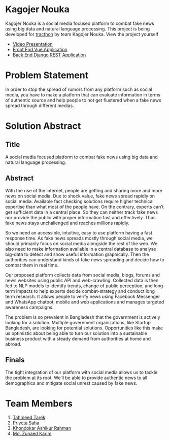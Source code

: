 Kagojer Nouka
=============
Kagojer Nouka is a social media focused platform to combat fake news using
big data and natural language processing. This project is being developed for 
[tracthon](https://traction.robu-lab.org/) by team Kagojer Nouka. 
View the project yourself
* [Video Presentation](https://drive.google.com/file/d/168E_01ufxo-k_OuAeQH5EF7cbhZ6dej5/view?usp=drivesdk)
* [Front End Vue Application](https://kagojer-nouka-web.herokuapp.com/dashboard)
* [Back End Django REST Application](https://kagojer-nouka.herokuapp.com/dashboard)

Problem Statement
=================
In order to stop the spread of rumors from any platform such as social media,
you have to make a platform that can evaluate information in terms of authentic
source and help people to not get flustered when a fake news spread through different medias.

Solution Abstract
=================
Title
-----
A social media focused platform to combat fake news using big data and natural language processing.

Abstract
--------
With the rise of the internet, people are getting and sharing more and more news on social media.
Due to shock value, fake news spread rapidly on social media. Available fact checking solutions require
higher technical expertise than what most of the people have. On the contrary, experts can’t get sufficient
data in a central place. So they can neither track fake news nor provide the public with proper information
fast and effectively. Thus fake news stays unchallenged and reaches millions rapidly.

So we need an accessible, intuitive, easy to use platform having a fast response time. As fake news
spreads mostly through social media, we should primarily focus on social media alongside the rest of
the web. We also need to make information available in a central database to analyse big-data to
detect and show useful information graphically. Then the authorities can understand kinds of fake
news spreading and decide how to combat them in real time.

Our proposed platform collects data from social media, blogs, forums and news websites using public
API and web-crawling. Collected data is then fed to NLP models to identify trends, change of public
perception, and long-term impacts to help experts decide combat-strategy and conduct long term research.
It allows people to verify news using Facebook Messenger and WhatsApp chatbot, mobile and web
applications and manages targeted awareness campaigns.

The problem is so prevalent in Bangladesh that the government is actively looking for a solution.
Multiple government organizations, like Startup Bangladesh, are looking for potential solutions.
Opportunities like this make us optimistic about being able to turn our solution into a sustainable
business product with a steady demand from authorities at home and abroad.

Finals
------
The tight integration of our platform with social media allows us to tackle the problem at its root.
We’ll be able to provide authentic news to all demographics and mitigate social unrest caused by fake news.

Team Members
============
1. [Tahmeed Tarek](https://github.com/tahmeed156)
2. [Priyeta Saha](https://github.com/prism97)
3. [Khondokar Ashikur Rahman](https://github.com/ashiqursuperfly)
4. [Md. Zunaed Karim](https://github.com/ZunaedSifat/)
